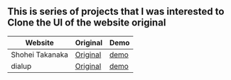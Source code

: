 ## This is series of projects that I was interested to Clone the UI of the website original


| Website          | Original                                |      Demo               |
| --------         |----------                               |----------               |
| Shohei Takanaka  | [Original](http://shoheitakenaka.com/)  | [demo](https://shoheitakanakaclone.netlify.com) |
| dialup           | [Original](https://wfh.dialup.com/)   | [demo](https://wfhomeclone.netlify.com/)|
